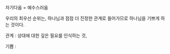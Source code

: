 자기다움 = 예수스러움

우리의 최우선 순위는, 하나님과 점점 더 진정한 관계로 들어가므로 하나님을 기쁘게 하는 것이다. 

관계 : 상대에 대한 깊은 필요를 인식하는 것, 

기쁨 : 
